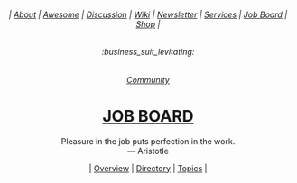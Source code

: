 <div align="center">

  <h6> | <a href="https://github.com/MathClimb/.github">About</a> | <a href="https://github.com/MathClimb/awesome">Awesome</a> | <a href="https://github.com/orgs/MathClimb/discussions">Discussion</a> | <a href="https://github.com/MathClimb/community/wiki">Wiki</a> | <a href="https://github.com/MathClimb/newsletter">Newsletter</a> | <a href="https://github.com/MathClimb/services">Services</a> | <a href="https://github.com/MathClimb/jobs">Job Board</a> | <a href="https://github.com/MathClimb/shop">Shop</a> |</h6>
  <h6>:business_suit_levitating:</h6>
  <h6><a href="https://github.com/MathClimb/community">Community</a></h6>
  <h1><b><a href="ABOUT.md">JOB BOARD</a></b></h1>
  <p>Pleasure in the job puts perfection in the work.<br/>— Aristotle</p>
  | <a href="https://github.com/MathClimb/jobs/issues/1">Overview</a> | <a href="https://github.com/MathClimb/jobs/issues/2">Directory</a> | <a href="https://github.com/MathClimb/jobs/issues/3">Topics</a> |
</div>
